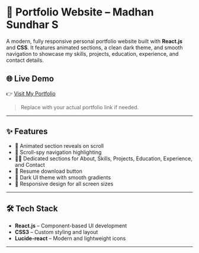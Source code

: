 # 💼 Portfolio Website – Madhan Sundhar S

A modern, fully responsive personal portfolio website built with **React.js** and **CSS**. It features animated sections, a clean dark theme, and smooth navigation to showcase my skills, projects, education, experience, and contact details.

## 🌐 Live Demo

👉 [Visit My Portfolio](https://madhansundhar57.netlify.app/)  
> Replace with your actual portfolio link if needed.

---

## ✨ Features

- 🔄 Animated section reveals on scroll
- 🎯 Scroll-spy navigation highlighting
- 🧑‍💼 Dedicated sections for About, Skills, Projects, Education, Experience, and Contact
- 📄 Resume download button
- 🌙 Dark UI theme with smooth gradients
- 📱 Responsive design for all screen sizes

---

## 🛠 Tech Stack

- **React.js** – Component-based UI development
- **CSS3** – Custom styling and layout
- **Lucide-react** – Modern and lightweight icons

---
